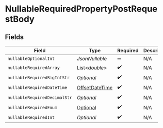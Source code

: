 # NullableRequiredPropertyPostRequestBody


## Fields

| Field                                                                                     | Type                                                                                      | Required                                                                                  | Description                                                                               |
| ----------------------------------------------------------------------------------------- | ----------------------------------------------------------------------------------------- | ----------------------------------------------------------------------------------------- | ----------------------------------------------------------------------------------------- |
| `nullableOptionalInt`                                                                     | *JsonNullable<Long>*                                                                      | :heavy_minus_sign:                                                                        | N/A                                                                                       |
| `nullableRequiredArray`                                                                   | List<*double*>                                                                            | :heavy_check_mark:                                                                        | N/A                                                                                       |
| `nullableRequiredBigIntStr`                                                               | *Optional<BigInteger>*                                                                    | :heavy_check_mark:                                                                        | N/A                                                                                       |
| `nullableRequiredDateTime`                                                                | [OffsetDateTime](https://docs.oracle.com/javase/8/docs/api/java/time/OffsetDateTime.html) | :heavy_check_mark:                                                                        | N/A                                                                                       |
| `nullableRequiredDecimalStr`                                                              | *Optional<BigDecimal>*                                                                    | :heavy_check_mark:                                                                        | N/A                                                                                       |
| `nullableRequiredEnum`                                                                    | [Optional<NullableRequiredEnum>](../../models/operations/NullableRequiredEnum.md)         | :heavy_check_mark:                                                                        | N/A                                                                                       |
| `nullableRequiredInt`                                                                     | *Optional<Long>*                                                                          | :heavy_check_mark:                                                                        | N/A                                                                                       |